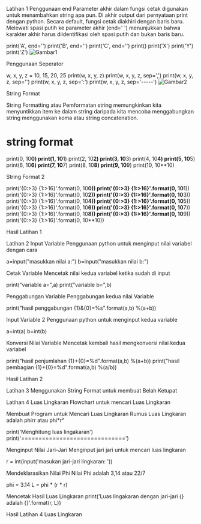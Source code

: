 Latihan 1
Penggunaan end
Parameter akhir dalam fungsi cetak digunakan untuk menambahkan string apa pun. Di akhir output dari pernyataan print dengan python. Secara default, fungsi cetak diakhiri dengan baris baru. Melewati spasi putih ke parameter akhir (end=' ') menunjukkan bahwa karakter akhir harus diidentifikasi oleh spasi putih dan bukan baris baru.

print('A', end='')
print('B', end='')
print('C', end='')
print()
print('X')
print('Y')
print('Z')
![Gambar1](gambar1/png)

Penggunaan Seperator

w, x, y, z = 10, 15, 20, 25
print(w, x, y, z)
print(w, x, y, z, sep=',')
print(w, x, y, z, sep='')
print(w, x, y, z, sep=':')
print(w, x, y, z, sep='-----')
![Gambar2](gambar1/png)

String Format

String Formatting atau Pemformatan string memungkinkan kita menyuntikkan item ke dalam string daripada kita mencoba menggabungkan string menggunakan koma atau string concatenation.

# string format
print(0, 10**0)
print(1, 10**1)
print(2, 10**2)
print(3, 10**3)
print(4, 10**4)
print(5, 10**5)
print(6, 10**6)
print(7, 10**7)
print(8, 10**8)
print(9, 10**9)
print(10, 10**10)

String Format 2

print('{0:>3} {1:>16}'.format(0, 10**0))
print('{0:>3} {1:>16}'.format(0, 10**1))
print('{0:>3} {1:>16}'.format(0, 10**2))
print('{0:>3} {1:>16}'.format(0, 10**3))
print('{0:>3} {1:>16}'.format(0, 10**4))
print('{0:>3} {1:>16}'.format(0, 10**5))
print('{0:>3} {1:>16}'.format(0, 10**6))
print('{0:>3} {1:>16}'.format(0, 10**7))
print('{0:>3} {1:>16}'.format(0, 10**8))
print('{0:>3} {1:>16}'.format(0, 10**9))
print('{0:>3} {1:>16}'.format(0, 10**10))

Hasil Latihan 1

Latihan 2
Input Variable
Penggunaan python untuk menginput nilai variabel dengan cara

a=input("masukkan nilai a:")
b=input("masukkan nilai b:")

Cetak Variable
Mencetak nilai kedua variabel ketika sudah di input

print("variable a=",a)
print("variable b=",b)

Penggabungan Variable
Penggabungan kedua nilai Variable

print("hasil penggabungan {1}&{0}=%s".format(a,b) %(a+b))

Input Variable 2
Penggunaan python untuk menginput kedua variable

a=int(a)
b=int(b)

Konversi Nilai Variable
Mencetak kembali hasil mengkonversi nilai kedua variabel

print("hasil penjumlahan {1}+{0}=%d".format(a,b) %(a+b))
print("hasil pembagian {1}+{0}=%d".format(a,b) %(a/b))

Hasil Latihan 2

Latihan 3 Menggunakan String Format untuk membuat Belah Ketupat

Latihan 4 Luas Lingkaran
Flowchart untuk mencari Luas Lingkaran

Membuat Program untuk Mencari Luas Lingkaran
Rumus Luas Lingkaran adalah phirr atau phi*r²

print('Menghitung luas lingakaran')
print('==============================')

Menginput Nilai Jari-Jari
Menginput jari jari untuk mencari luas lingkaran

r = int(input('masukan jari-jari lingkaran: '))

Mendeklarasikan Nilai Phi
Nilai Phi adalah 3,14 atau 22/7

phi = 3.14
L = phi * (r * r)

Mencetak Hasil Luas Lingkaran
print('Luas lingakaran dengan jari-jari {} adalah {}'.format(r, L))

Hasil Latihan 4 Luas Lingkaran
